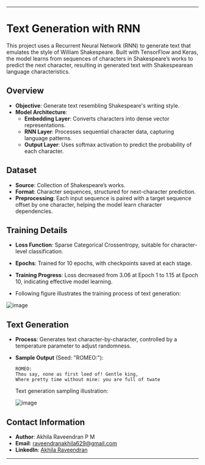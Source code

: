 


---

#  Text Generation with RNN

This project uses a Recurrent Neural Network (RNN) to generate text that emulates the style of William Shakespeare. Built with TensorFlow and Keras, the model learns from sequences of characters in Shakespeare’s works to predict the next character, resulting in generated text with Shakespearean language characteristics.

## Overview

- **Objective**: Generate text resembling Shakespeare's writing style.
- **Model Architecture**:
  - **Embedding Layer**: Converts characters into dense vector representations.
  - **RNN Layer**: Processes sequential character data, capturing language patterns.
  - **Output Layer**: Uses softmax activation to predict the probability of each character.

## Dataset

- **Source**: Collection of Shakespeare’s works.
- **Format**: Character sequences, structured for next-character prediction.
- **Preprocessing**: Each input sequence is paired with a target sequence offset by one character, helping the model learn character dependencies.

## Training Details

- **Loss Function**: Sparse Categorical Crossentropy, suitable for character-level classification.
- **Epochs**: Trained for 10 epochs, with checkpoints saved at each stage.
- **Training Progress**: Loss decreased from 3.06 at Epoch 1 to 1.15 at Epoch 10, indicating effective model learning.

- Following figure illustrates the training process of text generation:

![image](https://github.com/user-attachments/assets/c13a2d3e-b403-4347-8260-87a6cdd763b9)


## Text Generation

- **Process**: Generates text character-by-character, controlled by a temperature parameter to adjust randomness.
- **Sample Output** (Seed: "ROMEO:"):
  ```
  ROMEO:
  Thou say, none as first loed of! Gentle king,
  Where pretty time without mine: you are full of twate
  ```

  Text generation sampling illustration:
  
   ![image](https://github.com/user-attachments/assets/3c4dab10-3f19-45fe-828f-749bff9cec42)

## Contact Information

- **Author**: Akhila Raveendran P M
- **Email**: [raveendranakhila629@gmail.com](mailto:raveendranakhila629@gmail.com)
- **LinkedIn**: [Akhila Raveendran](https://www.linkedin.com/in/akhila-raveendran-pm/)

---
